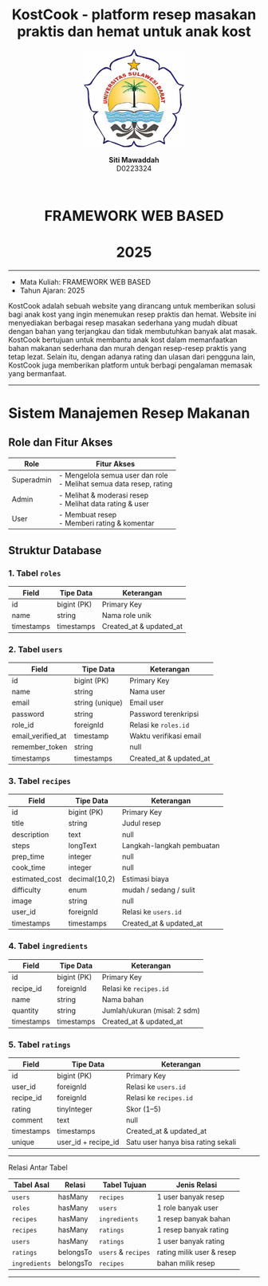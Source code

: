 
 <div align="center">
    <h1>KostCook - platform resep masakan praktis dan hemat untuk anak kost  </h1>


  <img src="unsulbarlogo.jpg" alt="Logo Unsulbar" width="200"/>


  <p><strong>Siti Mawaddah</strong><br/>D0223324</p> <br>

  <h1> FRAMEWORK WEB BASED </h1>
  <h1> 2025 </h1>

</div>


---

- Mata Kuliah: FRAMEWORK WEB BASED
- Tahun Ajaran: 2025

KostCook adalah sebuah website yang dirancang untuk memberikan solusi bagi anak kost yang ingin menemukan resep praktis dan hemat. Website ini menyediakan berbagai resep masakan sederhana yang mudah dibuat dengan bahan yang terjangkau dan tidak membutuhkan banyak alat masak.
KostCook bertujuan untuk membantu anak kost dalam memanfaatkan bahan makanan sederhana dan murah dengan resep-resep praktis yang tetap lezat. Selain itu, dengan adanya rating dan ulasan dari pengguna lain, KostCook juga memberikan platform untuk berbagi pengalaman memasak yang bermanfaat.

---

# Sistem Manajemen Resep Makanan

## Role dan Fitur Akses

| Role        | Fitur Akses                                                                 |
|-------------|-----------------------------------------------------------------------------|
| Superadmin  | - Mengelola semua user dan role<br>- Melihat semua data resep, rating       |
| Admin       | - Melihat & moderasi resep<br>- Melihat data rating & user                  |
| User        | - Membuat resep<br>- Memberi rating & komentar                              |

## Struktur Database

### 1. Tabel `roles`
| Field       | Tipe Data      | Keterangan                     |
|-------------|----------------|--------------------------------|
| id          | bigint (PK)    | Primary Key                   |
| name        | string         | Nama role unik                |
| timestamps  | timestamps     | Created_at & updated_at       |

### 2. Tabel `users`
| Field             | Tipe Data          | Keterangan                     |
|-------------------|--------------------|--------------------------------|
| id                | bigint (PK)        | Primary Key                   |
| name              | string             | Nama user                     |
| email             | string (unique)    | Email user                    |
| password          | string             | Password terenkripsi           |
| role_id           | foreignId          | Relasi ke `roles.id`           |
| email_verified_at | timestamp          | Waktu verifikasi email        |
| remember_token    | string|null        | Token login                   |
| timestamps        | timestamps         | Created_at & updated_at       |

### 3. Tabel `recipes`
| Field          | Tipe Data       | Keterangan                          |
|----------------|-----------------|-------------------------------------|
| id             | bigint (PK)     | Primary Key                        |
| title          | string          | Judul resep                        |
| description    | text|null       | Deskripsi singkat                  |
| steps          | longText        | Langkah-langkah pembuatan          |
| prep_time      | integer|null    | Waktu persiapan (menit)           |
| cook_time      | integer|null    | Waktu memasak (menit)             |
| estimated_cost | decimal(10,2)   | Estimasi biaya                     |
| difficulty     | enum            | mudah / sedang / sulit            |
| image          | string|null    | Path gambar                       |
| user_id        | foreignId       | Relasi ke `users.id`               |
| timestamps     | timestamps      | Created_at & updated_at            |

### 4. Tabel `ingredients`
| Field      | Tipe Data      | Keterangan                     |
|------------|----------------|--------------------------------|
| id         | bigint (PK)    | Primary Key                   |
| recipe_id  | foreignId      | Relasi ke `recipes.id`         |
| name       | string         | Nama bahan                    |
| quantity   | string         | Jumlah/ukuran (misal: 2 sdm)  |
| timestamps | timestamps     | Created_at & updated_at       |

### 5. Tabel `ratings`
| Field       | Tipe Data      | Keterangan                              |
|-------------|----------------|-----------------------------------------|
| id          | bigint (PK)    | Primary Key                            |
| user_id     | foreignId      | Relasi ke `users.id`                   |
| recipe_id   | foreignId      | Relasi ke `recipes.id`                 |
| rating      | tinyInteger    | Skor (1–5)                             |
| comment     | text|null      | Komentar pengguna                      |
| timestamps  | timestamps     | Created_at & updated_at                |
| unique      | user_id + recipe_id | Satu user hanya bisa rating sekali |


---

 Relasi Antar Tabel

| Tabel Asal     | Relasi           | Tabel Tujuan | Jenis Relasi       |
|----------------|------------------|--------------|---------------------|
| `users`        | hasMany          | `recipes`    | 1 user banyak resep |
| `roles`        | hasMany          | `users`      | 1 role banyak user  |
| `recipes`      | hasMany          | `ingredients`| 1 resep banyak bahan|
| `recipes`      | hasMany          | `ratings`    | 1 resep banyak rating|
| `users`        | hasMany          | `ratings`    | 1 user banyak rating|
| `ratings`      | belongsTo        | `users` & `recipes` | rating milik user & resep |
| `ingredients`  | belongsTo        | `recipes`    | bahan milik resep   |

---


